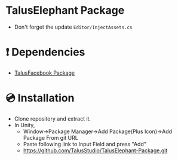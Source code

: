 # TalusElephant Package

- Don't forget the update ```Editor/InjectAssets.cs```

# ❗ Dependencies 
- [TalusFacebook Package](https://github.com/TalusStudio/TalusFacebook-Package)

# 💿 Installation
- Clone repository and extract it.
- In Unity, 
  - Window->Package Manager->Add Package(Plus Icon)->Add Package From git URL
  - Paste following link to Input Field and press "Add"
  - https://github.com/TalusStudio/TalusElephant-Package.git
